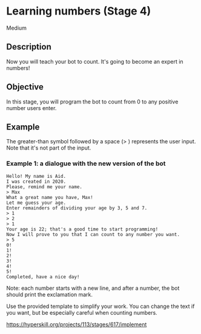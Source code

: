 # Learning numbers  (Stage 4)
 Medium
 
## Description
Now you will teach your bot to count. It's going to become an expert in numbers!

## Objective
In this stage, you will program the bot to count from 0 to any positive number users enter.

## Example
The greater-than symbol followed by a space (> ) represents the user input. Note that it's not part of the input.

### Example 1: a dialogue with the new version of the bot

```
Hello! My name is Aid.
I was created in 2020.
Please, remind me your name.
> Max
What a great name you have, Max!
Let me guess your age.
Enter remainders of dividing your age by 3, 5 and 7.
> 1
> 2
> 1
Your age is 22; that's a good time to start programming!
Now I will prove to you that I can count to any number you want.
> 5
0!
1!
2!
3!
4!
5!
Completed, have a nice day!
```
Note: each number starts with a new line, and after a number, the bot should print the exclamation mark.

Use the provided template to simplify your work. You can change the text if you want, but be especially careful when counting numbers.

https://hyperskill.org/projects/113/stages/617/implement
